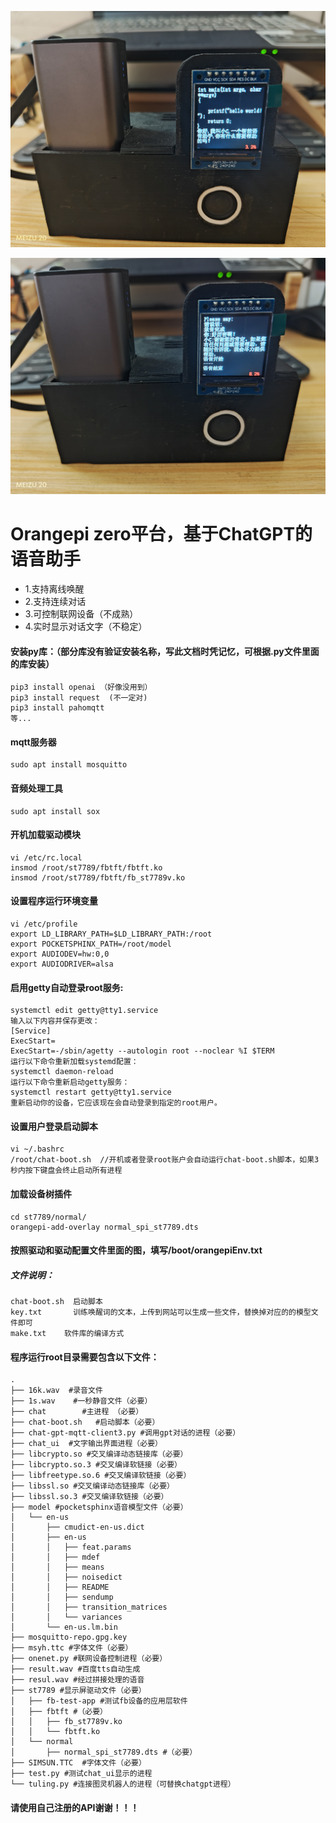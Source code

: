 ![P31022-144958](./P31022-144958.jpg)

![P31022-144455](./P31022-144455.jpg)

# Orangepi zero平台，基于ChatGPT的语音助手

- 1.支持离线唤醒
- 2.支持连续对话
- 3.可控制联网设备（不成熟）
- 4.实时显示对话文字（不稳定）

#### 安装py库：（部分库没有验证安装名称，写此文档时凭记忆，可根据.py文件里面的库安装）
```shell
pip3 install openai （好像没用到）
pip3 install request  (不一定对)
pip3 install pahomqtt
等...
```

#### mqtt服务器
```shell
sudo apt install mosquitto
```

#### 音频处理工具
```shell
sudo apt install sox
```

#### 开机加载驱动模块
```shell
vi /etc/rc.local
insmod /root/st7789/fbtft/fbtft.ko
insmod /root/st7789/fbtft/fb_st7789v.ko
```

#### 设置程序运行环境变量
```shell
vi /etc/profile
export LD_LIBRARY_PATH=$LD_LIBRARY_PATH:/root
export POCKETSPHINX_PATH=/root/model
export AUDIODEV=hw:0,0
export AUDIODRIVER=alsa
```


#### 启用getty自动登录root服务:
```shell
systemctl edit getty@tty1.service
输入以下内容并保存更改：
[Service]
ExecStart=
ExecStart=-/sbin/agetty --autologin root --noclear %I $TERM
运行以下命令重新加载systemd配置：
systemctl daemon-reload
运行以下命令重新启动getty服务：
systemctl restart getty@tty1.service
重新启动你的设备，它应该现在会自动登录到指定的root用户。
```

#### 设置用户登录启动脚本
```shell
vi ~/.bashrc
/root/chat-boot.sh  //开机或者登录root账户会自动运行chat-boot.sh脚本，如果3秒内按下键盘会终止启动所有进程
```

#### 加载设备树插件
```shell
cd st7789/normal/
orangepi-add-overlay normal_spi_st7789.dts
```

#### 按照驱动和驱动配置文件里面的图，填写/boot/orangepiEnv.txt


##### 文件说明：
```shell
chat-boot.sh  启动脚本
key.txt       训练唤醒词的文本，上传到网站可以生成一些文件，替换掉对应的的模型文件即可
make.txt    软件库的编译方式
```

#### 程序运行root目录需要包含以下文件：
```
.
├── 16k.wav  #录音文件
├── 1s.wav    #一秒静音文件（必要）
├── chat        #主进程 （必要）
├── chat-boot.sh   #启动脚本（必要）
├── chat-gpt-mqtt-client3.py #调用gpt对话的进程（必要）
├── chat_ui  #文字输出界面进程（必要）
├── libcrypto.so #交叉编译动态链接库（必要）
├── libcrypto.so.3 #交叉编译软链接（必要）
├── libfreetype.so.6 #交叉编译软链接（必要）
├── libssl.so #交叉编译动态链接库（必要）
├── libssl.so.3 #交叉编译软链接（必要）
├── model #pocketsphinx语音模型文件（必要）
│   └── en-us
│       ├── cmudict-en-us.dict
│       ├── en-us
│       │   ├── feat.params
│       │   ├── mdef
│       │   ├── means
│       │   ├── noisedict
│       │   ├── README
│       │   ├── sendump
│       │   ├── transition_matrices
│       │   └── variances
│       └── en-us.lm.bin
├── mosquitto-repo.gpg.key
├── msyh.ttc #字体文件（必要）
├── onenet.py #联网设备控制进程（必要）
├── result.wav #百度tts自动生成
├── resul.wav #经过拼接处理的语音
├── st7789 #显示屏驱动文件（必要）
│   ├── fb-test-app #测试fb设备的应用层软件
│   ├── fbtft #（必要）
│   │   ├── fb_st7789v.ko
│   │   └── fbtft.ko
│   └── normal
│       ├── normal_spi_st7789.dts #（必要）
├── SIMSUN.TTC  #字体文件（必要）
├── test.py #测试chat_ui显示的进程
└── tuling.py #连接图灵机器人的进程（可替换chatgpt进程）
```

#### 请使用自己注册的API谢谢！！！
